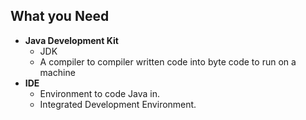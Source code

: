 ## What you Need
- **Java Development Kit**
	- JDK
	- A compiler to compiler written code into byte code to run on a machine
- **IDE**
	- Environment to code Java in.
	- Integrated Development Environment.
